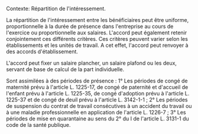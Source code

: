 Contexte: Répartition de l'intéressement.

La répartition de l'intéressement entre les bénéficiaires peut être uniforme, proportionnelle à la durée de présence dans l'entreprise au cours de l'exercice ou proportionnelle aux salaires. L'accord peut également retenir conjointement ces différents critères. Ces critères peuvent varier selon les établissements et les unités de travail. A cet effet, l'accord peut renvoyer à des accords d'établissement.

L'accord peut fixer un salaire plancher, un salaire plafond ou les deux, servant de base de calcul de la part individuelle.

Sont assimilées à des périodes de présence : 1° Les périodes de congé de maternité prévu à l'article L. 1225-17, de congé de paternité et d'accueil de l'enfant prévu à l'article L. 1225-35, de congé d'adoption prévu à l'article L. 1225-37 et de congé de deuil prévu à l'article L. 3142-1-1 ; 2° Les périodes de suspension du contrat de travail consécutives à un accident du travail ou à une maladie professionnelle en application de l'article L. 1226-7 ; 3° Les périodes de mise en quarantaine au sens du 2° du I de l'article L. 3131-1 du code de la santé publique.